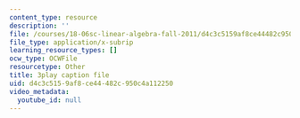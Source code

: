 ```yaml
---
content_type: resource
description: ''
file: /courses/18-06sc-linear-algebra-fall-2011/d4c3c5159af8ce44482c950c4a112250_My5w4MXWBew.srt
file_type: application/x-subrip
learning_resource_types: []
ocw_type: OCWFile
resourcetype: Other
title: 3play caption file
uid: d4c3c515-9af8-ce44-482c-950c4a112250
video_metadata:
  youtube_id: null
---
```

